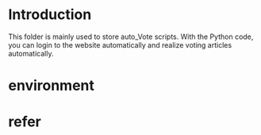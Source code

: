 # Introduction
This folder is mainly used to store auto_Vote scripts. With the Python code, you can login to the website automatically and realize voting articles automatically.

# environment

# refer
